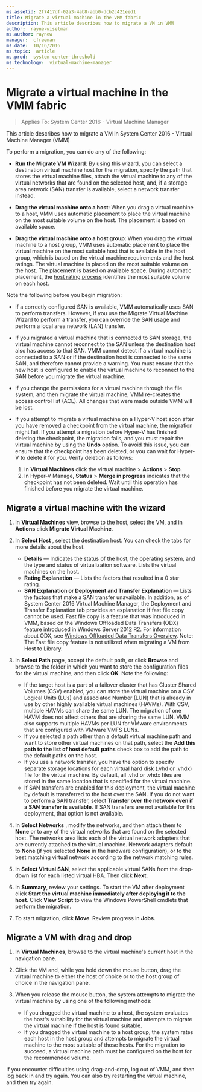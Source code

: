 ```yaml
---
ms.assetid: 2f7417df-02a3-4ab8-abb0-dcb2c421eed1
title: Migrate a virtual machine in the VMM fabric
description: This article describes how to migrate a VM in VMM
author:  rayne-wiselman
ms.author: raynew
manager:  cfreeman
ms.date:  10/16/2016
ms.topic:  article
ms.prod:  system-center-threshold
ms.technology:  virtual-machine-manager
---
```



# Migrate a virtual machine in the VMM fabric

>Applies To: System Center 2016 - Virtual Machine Manager


This article describes how to migrate a VM in System Center 2016 - Virtual Machine Manager (VMM)

To perform a migration, you can do any of the following:


-   **Run the Migrate VM Wizard**: By using this wizard, you can select a destination virtual machine host for the migration, specify the path that stores the virtual machine files, attach the virtual machine to any of the virtual networks that are found on the selected host, and, if a storage area network (SAN) transfer is available, select a network transfer instead.

-   **Drag the virtual machine onto a host**: When you drag a virtual machine to a host, VMM uses automatic placement to place the virtual machine on the most suitable volume on the host. The placement is based on available space.

-   **Drag the virtual machine onto a host group**: When you drag the virtual machine to a host group, VMM uses automatic placement to place the virtual machine on the most suitable host that is available in the host group, which is based on the virtual machine requirements and the host ratings. The virtual machine is placed on the most suitable volume on the host. The placement is based on available space. During automatic placement, the [host rating process](manage-vm-overview.md#host-ratings) identifies the most suitable volume on each host.

Note the following before you begin migration:

-   If a correctly configured SAN is available, VMM automatically uses SAN to perform transfers. However, if you use the Migrate Virtual Machine Wizard to perform a transfer, you can override the SAN usage and perform a local area network (LAN) transfer.
-   If you migrated a virtual machine that is connected to SAN storage, the virtual machine cannot reconnect to the SAN unless the destination host also has access to that SAN. VMM cannot detect if a virtual machine is connected to a SAN or if the destination host is connected to the same SAN, and therefore cannot provide a warning. You must ensure that the new host is configured to enable the virtual machine to reconnect to the SAN before you migrate the virtual machine.
-   If you change the permissions for a virtual machine through the file system, and then migrate the virtual machine, VMM re-creates the access control list (ACL). All changes that were made outside VMM will be lost.

-   If you attempt to migrate a virtual machine on a Hyper-V host soon after you have removed a checkpoint from the virtual machine, the migration might fail. If you attempt a migration before Hyper-V has finished deleting the checkpoint, the migration fails, and you must repair the virtual machine by using the **Undo** option. To avoid this issue, you can ensure that the checkpoint has been deleted, or you can wait for Hyper-V to delete it for you. Verify deletion as follows:

    1.  In **Virtual Machines** click the virtual machine >  **Actions** > **Stop**.
    2. In Hyper-V Manage, **Status** > **Merge in progress** indicates that the checkpoint has not been deleted. Wait until this operation has finished before you migrate the virtual machine.

## Migrate a virtual machine with the wizard

1. In **Virtual Machines** view, browse to the host, select the VM, and in **Actions** click **Migrate Virtual Machine**.
2. In **Select Host** , select the destination host. You can check the tabs for more details about the host.
	- **Details** — Indicates the status of the host, the operating system, and the type and status of virtualization software. Lists the virtual machines on the host.
	- **Rating Explanation** — Lists the factors that resulted in a 0 star rating.
	- **SAN Explanation or Deployment and Transfer Explanation** — Lists the factors that make a SAN transfer unavailable. In addition, as of System Center 2016 Virtual Machine Manager, the Deployment and Transfer Explanation tab provides an explanation if fast file copy cannot be used. Fast file copy is a feature that was introduced in VMM, based on the Windows Offloaded Data Transfers (ODX) feature introduced in Windows Server 2012 R2. For information about ODX, see [Windows Offloaded Data Transfers Overview](https://technet.microsoft.com/en-us/library/hh831375(v=ws.11).aspx). 
	Note: The Fast file copy feature is not utilized when migrating a VM from Host to Library. 
3. In **Select Path** page, accept the default path, or click **Browse** and browse to the folder in which you want to store the configuration files for the virtual machine, and then click **OK**. Note the following:

    - If the target host is a part of a failover cluster that has Cluster Shared Volumes (CSV) enabled, you can store the virtual machine on a CSV Logical Units (LUs) and associated Number (LUN) that is already in use by other highly available virtual machines (HAVMs). With CSV, multiple HAVMs can share the same LUN. The migration of one HAVM does not affect others that are sharing the same LUN. VMM also supports multiple HAVMs per LUN for VMware environments that are configured with VMware VMFS LUNs.
    - If you selected a path other than a default virtual machine path and want to store other virtual machines on that path, select the **Add this path to the list of host default paths** check box to add the path to the default paths on the host.
    - If you use a network transfer, you have the option to specify separate storage locations for each virtual hard disk (.vhd or .vhdx) file for the virtual machine. By default, all .vhd or .vhdx files are stored in the same location that is specified for the virtual machine.
    - If SAN transfers are enabled for this deployment, the virtual machine by default is transferred to the host over the SAN. If you do not want to perform a SAN transfer, select **Transfer over the network even if a SAN transfer is available**. If SAN transfers are not available for this deployment, that option is not available.

4.  In **Select Networks** , modify the networks, and then attach them to **None** or to any of the virtual networks that are found on the selected host. The networks area lists each of the virtual network adapters that are currently attached to the virtual machine. Network adapters default to **None** (if you selected **None** in the hardware configuration), or to the best matching virtual network according to the network matching rules.
5.  In **Select Virtual SAN**, select the applicable virtual SANs from the drop-down list for each listed virtual HBA. Then click **Next**.
6.  In **Summary**, review your settings. To start the VM after deployment click **Start the virtual machine immediately after deploying it to the host**. Click **View Script** to view the Windows PowerShell cmdlets that perform the migration.
7. To start migration, click **Move**. Review progress in **Jobs**.


## Migrate a VM with drag and drop

1.  In **Virtual Machines**, browse to the virtual machine's current host in the navigation pane.
2.  Click the VM and, while you hold down the mouse button, drag the virtual machine to either the host of choice or to the host group of choice in the navigation pane.
3.  When you release the mouse button, the system attempts to migrate the virtual machine by using one of the following methods:

    -   If you dragged the virtual machine to a host, the system evaluates the host's suitability for the virtual machine and attempts to migrate the virtual machine if the host is found suitable.
    -   If you dragged the virtual machine to a host group, the system rates each host in the host group and attempts to migrate the virtual machine to the most suitable of those hosts. For the migration to succeed, a virtual machine path must be configured on the host for the recommended volume.

If you encounter difficulties using drag-and-drop, log out of VMM, and then log back in and try again. You can also try restarting the virtual machine, and then try again.
